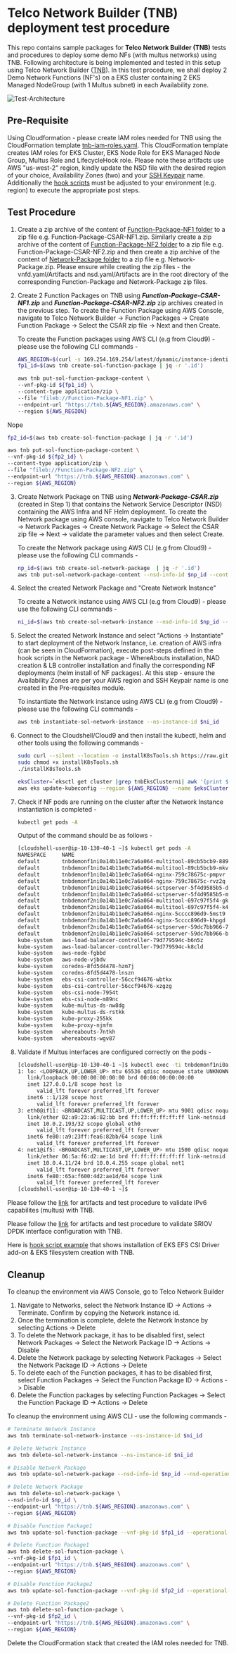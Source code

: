 # Telco Network Builder (TNB) deployment test procedure

This repo contains sample packages for **Telco Network Builder (TNB)** tests and procedures to deploy some demo NFs (with multus networks) using TNB. Following architecture is being implemented and tested in this setup using Telco Network Builder ([TNB](https://console.aws.amazon.com/tnb/)). In this test procedure, we shall deploy 2 Demo Network Functions (NF's) on a EKS cluster containing 2 EKS Managed NodeGroup (with 1 Multus subnet) in each Availability zone.

![Test-Architecture](images/TNB-Sample-Config.png)

## Pre-Requisite

Using Cloudformation - please create IAM roles needed for TNB using the CloudFormation template [tnb-iam-roles.yaml](tnb-iam-roles/tnb-iam-roles.yaml).
This CloudFormation template creates IAM roles for EKS Cluster, EKS Node Role for EKS Managed Node Group, Multus Role and LifecycleHook role.
Please note these artifacts use AWS "us-west-2" region, kindly update the NSD file with the desired region of your choice, Availability Zones (two) and your [SSH Keypair](https://docs.aws.amazon.com/AWSEC2/latest/UserGuide/create-key-pairs.html) name.
Additionally the [hook scripts](./Network-Package/hooks/postCreate.sh) must be adjusted to your environment (e.g. region) to execute the appropriate post steps.

## Test Procedure

1. Create a zip archive of the content of [Function-Package-NF1 folder](./Function-Package-NF1/) to a zip file e.g. Function-Package-CSAR-NF1.zip. Similarly create a zip archive of the content of [Function-Package-NF2 folder](./Function-Package-NF2/) to a zip file e.g. Function-Package-CSAR-NF2.zip and then create a zip archive of the content of [Network-Package folder](./Network-Package/) to a zip file e.g. Network-Package.zip. Please ensure while creating the zip files - the vnfd.yaml/Artifacts and nsd.yaml/Artifacts are in the root directory of the corresponding Function-Package and Network-Package zip files.

2. Create 2 Function Packages on TNB using ***Function-Package-CSAR-NF1.zip*** and ***Function-Package-CSAR-NF2.zip*** zip archives created in the previous step.
   To create the Function Package using AWS Console, navigate to Telco Network Builder -> Function Packages -> Create Function Package   -> Select the CSAR zip file -> Next and then Create.

   To create the Function packages using AWS CLI (e.g from Cloud9) - please use the following CLI commands -

   ```sh
   AWS_REGION=$(curl -s 169.254.169.254/latest/dynamic/instance-identity/document | jq -r '.region')
   fp1_id=$(aws tnb create-sol-function-package | jq -r '.id')

   aws tnb put-sol-function-package-content \
   --vnf-pkg-id ${fp1_id} \
   --content-type application/zip \
   --file "fileb://Function-Package-NF1.zip" \
   --endpoint-url "https://tnb.${AWS_REGION}.amazonaws.com" \
   --region ${AWS_REGION}
   ```
Nope
   ```sh
   fp2_id=$(aws tnb create-sol-function-package | jq -r '.id')

   aws tnb put-sol-function-package-content \
   --vnf-pkg-id ${fp2_id} \
   --content-type application/zip \
   --file "fileb://Function-Package-NF2.zip" \
   --endpoint-url "https://tnb.${AWS_REGION}.amazonaws.com" \
   --region ${AWS_REGION}
   ```

3. Create Network Package on TNB using ***Network-Package-CSAR.zip*** (created in Step 1) that contains the Network Service Descriptor (NSD) containing the AWS Infra and NF Helm deployment. To create the Network package using AWS console, navigate to Telco Network Builder -> Network Packages -> Create Network Package -> Select the CSAR zip file -> Next -> validate the parameter values and then select Create.

   To create the Network package using AWS CLI (e.g from Cloud9) - please use the following CLI commands -

   ```sh
   np_id=$(aws tnb create-sol-network-package  | jq -r '.id')
   aws tnb put-sol-network-package-content --nsd-info-id $np_id --content-type application/zip --file "fileb://Network-Package.zip" --region ${AWS_REGION} --endpoint-url  "https://tnb.${AWS_REGION}.amazonaws.com"
   ```

4. Select the created Network Package and "Create Network Instance"

   To create a Network instance using AWS CLI (e.g from Cloud9) - please use the following CLI commands -

   ```sh
   ni_id=$(aws tnb create-sol-network-instance --nsd-info-id $np_id --ns-name "My-Network1" --ns-description "Network Instance1 for the Sample NF" | jq -r '.id')
   ```

5. Select the created Network Instance and select "Actions -> Instantiate" to start deployment of the Network Instance, i.e. creation of AWS infra (can be seen in CloudFormation), execute post-steps defined in the hook scripts in the Network package -  WhereAbouts installation, NAD creation & LB controller installation and finally the corresponding NF deployments (helm install of NF packages). At this step - ensure the Availability Zones are per your AWS region and SSH Keypair name is one created in the Pre-requisites module.

   To instantiate the Network instance using AWS CLI (e.g from Cloud9) - please use the following CLI commands -

   ```sh
   aws tnb instantiate-sol-network-instance --ns-instance-id $ni_id
   ```

6. Connect to the Cloudshell/Cloud9 and then install the kubectl, helm and other tools using the following commands -

   ```sh
   sudo curl --silent --location -o installK8sTools.sh https://raw.githubusercontent.com/sudhshet/myAwsRepo/main/installK8sTools.sh
   sudo chmod +x installK8sTools.sh
   ./installK8sTools.sh
   ```

   ```sh
   eksCluster=`eksctl get cluster |grep tnbEksClusterni| awk '{print $1}'`
   aws eks update-kubeconfig --region ${AWS_REGION} --name $eksCluster
   ```

7. Check if NF pods are running on the cluster after the Network Instance instantiation is completed -

   ```sh
   kubectl get pods -A
   ```

   Output of the command should be as follows -

   ```sh
   [cloudshell-user@ip-10-130-40-1 ~]$ kubectl get pods -A
   NAMESPACE     NAME                                                        READY   STATUS    RESTARTS      AGE
   default       tnbdemonf1ni0a14b11e0c7a6a064-multitool-89cb5bcb9-889tb     1/1     Running   0             12m
   default       tnbdemonf1ni0a14b11e0c7a6a064-multitool-89cb5bcb9-mkvmz     1/1     Running   0             12m
   default       tnbdemonf1ni0a14b11e0c7a6a064-nginx-759c78675c-pmpvr        1/1     Running   0             12m
   default       tnbdemonf1ni0a14b11e0c7a6a064-nginx-759c78675c-rvz2q        1/1     Running   0             12m
   default       tnbdemonf1ni0a14b11e0c7a6a064-sctpserver-5f4d9585b5-dmqdx   1/1     Running   0             12m
   default       tnbdemonf1ni0a14b11e0c7a6a064-sctpserver-5f4d9585b5-mpqgl   1/1     Running   0             12m
   default       tnbdemonf2ni0a14b11e0c7a6a064-multitool-697c97f5f4-gktsv    1/1     Running   0             12m
   default       tnbdemonf2ni0a14b11e0c7a6a064-multitool-697c97f5f4-k4m5v    1/1     Running   0             12m
   default       tnbdemonf2ni0a14b11e0c7a6a064-nginx-5cccc896d9-5mst9        1/1     Running   0             12m
   default       tnbdemonf2ni0a14b11e0c7a6a064-nginx-5cccc896d9-khpgd        1/1     Running   0             12m
   default       tnbdemonf2ni0a14b11e0c7a6a064-sctpserver-59dc7bb966-7ktk9   1/1     Running   0             12m
   default       tnbdemonf2ni0a14b11e0c7a6a064-sctpserver-59dc7bb966-b84v5   1/1     Running   0             12m
   kube-system   aws-load-balancer-controller-79d779594c-b6n5z               1/1     Running   0             12m
   kube-system   aws-load-balancer-controller-79d779594c-k8cld               1/1     Running   0             12m
   kube-system   aws-node-fgbbd                                              2/2     Running   0             16m
   kube-system   aws-node-vjbdv                                              2/2     Running   0             15m
   kube-system   coredns-8fd5d4478-hzm7j                                     1/1     Running   0             21m
   kube-system   coredns-8fd5d4478-lnszn                                     1/1     Running   0             21m
   kube-system   ebs-csi-controller-56ccf94676-wbtkx                         6/6     Running   0             18m
   kube-system   ebs-csi-controller-56ccf94676-xzgzg                         6/6     Running   0             18m
   kube-system   ebs-csi-node-7954t                                          3/3     Running   0             15m
   kube-system   ebs-csi-node-m89nc                                          3/3     Running   0             16m
   kube-system   kube-multus-ds-nw8dg                                        1/1     Running   1 (13m ago)   13m
   kube-system   kube-multus-ds-rstkk                                        1/1     Running   1 (13m ago)   13m
   kube-system   kube-proxy-255kk                                            1/1     Running   0             16m
   kube-system   kube-proxy-njmfm                                            1/1     Running   0             15m
   kube-system   whereabouts-7ntkh                                           1/1     Running   0             12m
   kube-system   whereabouts-wgv87                                           1/1     Running   0             12m
   ```

8. Validate if Multus interfaces are configured correctly on the pods -

   ```sh
   [cloudshell-user@ip-10-130-40-1 ~]$ kubectl exec -ti tnbdemonf1ni0a14b11e0c7a6a064-multitool-89cb5bcb9-889tb  -- ip a
   1: lo: <LOOPBACK,UP,LOWER_UP> mtu 65536 qdisc noqueue state UNKNOWN group default qlen 1000
      link/loopback 00:00:00:00:00:00 brd 00:00:00:00:00:00
      inet 127.0.0.1/8 scope host lo
         valid_lft forever preferred_lft forever
      inet6 ::1/128 scope host 
         valid_lft forever preferred_lft forever
   3: eth0@if11: <BROADCAST,MULTICAST,UP,LOWER_UP> mtu 9001 qdisc noqueue state UP group default 
      link/ether 02:a9:23:a6:82:bb brd ff:ff:ff:ff:ff:ff link-netnsid 0
      inet 10.0.2.193/32 scope global eth0
         valid_lft forever preferred_lft forever
      inet6 fe80::a9:23ff:fea6:82bb/64 scope link 
         valid_lft forever preferred_lft forever
   4: net1@if5: <BROADCAST,MULTICAST,UP,LOWER_UP> mtu 1500 qdisc noqueue state UNKNOWN group default 
      link/ether 06:5a:f6:d2:ae:1d brd ff:ff:ff:ff:ff:ff link-netnsid 0
      inet 10.0.4.11/24 brd 10.0.4.255 scope global net1
         valid_lft forever preferred_lft forever
      inet6 fe80::65a:f600:4d2:ae1d/64 scope link 
         valid_lft forever preferred_lft forever
   [cloudshell-user@ip-10-130-40-1 ~]$ 
   ```

Please follow the [link](./IPv6/README.md) for artifacts and test procedure to validate IPv6 capabilites (multus) with TNB.

Please follow the [link](./SRIOV-DPDK/README.md) for artifacts and test procedure to validate SRIOV DPDK interface configuration with TNB.

Here is [hook script example](./EFS/hooks/postCreate.sh#L47) that shows installation of EKS EFS CSI Driver add-on & EKS filesystem creation with TNB.

## Cleanup

To cleanup the environment via AWS Console, go to Telco Network Builder

1. Navigate to Networks, select the Network Instance ID -> Actions -> Terminate. Confirm by copying the Network instance id.
2. Once the termination is complete, delete the Network Instance by selecting Actions -> Delete
3. To delete the Network package, it has to be disabled first, select Network Packages -> Select the Network Package ID -> Actions -> Disable
4. Delete the Network package by selecting Network Packages -> Select the Network Package ID -> Actions -> Delete
5. To delete each of the Function packages, it has to be disabled first, select Function Packages -> Select the Function Package ID -> Actions -> Disable
6. Delete the Function packages by selecting Function Packages -> Select the Function Package ID -> Actions -> Delete

To cleanup the environment using AWS CLI - use the following commands -

```sh
# Terminate Network Instance
aws tnb terminate-sol-network-instance --ns-instance-id $ni_id

# Delete Network Instance
aws tnb delete-sol-network-instance --ns-instance-id $ni_id

# Disable Network Package
aws tnb update-sol-network-package --nsd-info-id $np_id --nsd-operational-state DISABLED

# Delete Network Package
aws tnb delete-sol-network-package \
--nsd-info-id $np_id \
--endpoint-url "https://tnb.${AWS_REGION}.amazonaws.com" \
--region ${AWS_REGION}

# Disable Function Package1
aws tnb update-sol-function-package --vnf-pkg-id $fp1_id --operational-state DISABLED

# Delete Function Package1
aws tnb delete-sol-function-package \
--vnf-pkg-id $fp1_id \
--endpoint-url "https://tnb.${AWS_REGION}.amazonaws.com" \
--region ${AWS_REGION}

# Disable Function Package2
aws tnb update-sol-function-package --vnf-pkg-id $fp2_id --operational-state DISABLED

# Delete Function Package2
aws tnb delete-sol-function-package \
--vnf-pkg-id $fp2_id \
--endpoint-url "https://tnb.${AWS_REGION}.amazonaws.com" \
--region ${AWS_REGION}
```

Delete the CloudFormation stack that created the IAM roles needed for TNB.
